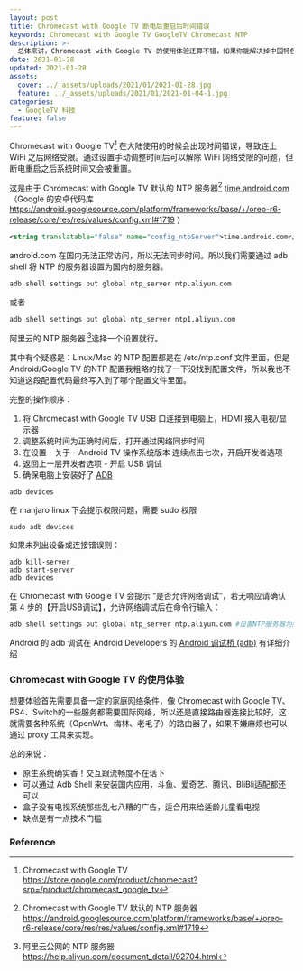 ```yaml
---
layout: post
title: Chromecast with Google TV 断电后重启后时间错误
keywords: Chromecast with Google TV GoogleTV Chromecast NTP 
description: >-
  总体来讲，Chromecast with Google TV 的使用体验还算不错，如果你能解决掉中国特色的网络问题的话。
date: 2021-01-28
updated: 2021-01-28
assets:
  cover: ../_assets/uploads/2021/01/2021-01-28.jpg
  feature: ../_assets/uploads/2021/01/2021-01-04-1.jpg
categories:
  - GoogleTV 科技
feature: false
---
```


Chromecast with Google TV[^1] 在大陆使用的时候会出现时间错误，导致连上 WiFi 之后网络受限。通过设置手动调整时间后可以解除 WiFi 网络受限的问题，但断电重启之后系统时间又会被重置。

这是由于 Chromecast with Google TV 默认的 NTP 服务器[^2] [time.android.com](https://android.googlesource.com/platform/frameworks/base/+/oreo-r6-release/core/res/res/values/config.xml#1719) （Google 的安卓代码库  https://android.googlesource.com/platform/frameworks/base/+/oreo-r6-release/core/res/res/values/config.xml#1719 ）

```xml
<string translatable="false" name="config_ntpServer">time.android.com</string>
```

android.com 在国内无法正常访问，所以无法同步时间。所以我们需要通过 adb shell 将 NTP 的服务器设置为国内的服务器。

```bash
adb shell settings put global ntp_server ntp.aliyun.com
```

或者

```bash
adb shell settings put global ntp_server ntp1.aliyun.com
```

阿里云的 NTP 服务器 [^3]选择一个设置就行。

其中有个疑惑是：Linux/Mac 的 NTP 配置都是在 /etc/ntp.conf  文件里面，但是 Android/Google TV 的NTP 配置我粗略的找了一下没找到配置文件，所以我也不知道这段配置代码最终写入到了哪个配置文件里面。

完整的操作顺序：

1. 将 Chromecast with Google TV USB 口连接到电脑上，HDMI 接入电视/显示器
2. 调整系统时间为正确时间后，打开通过网络同步时间
3. 在设置 - 关于 - Android TV 操作系统版本 连续点击七次，开启开发者选项
4. 返回上一层开发者选项 - 开启 USB 调试
5. 确保电脑上安装好了 [ADB](https://developer.android.com/studio/command-line/adb?hl=zh-cn) 

```
adb devices
```

在 manjaro linux 下会提示权限问题，需要 sudo 权限

``` 
sudo adb devices
```

如果未列出设备或连接错误则：

```
adb kill-server
adb start-server
adb devices
```

在 Chromecast with Google TV 会提示 “是否允许网络调试”，若无响应请确认第 4 步的【开启USB调试】，允许网络调试后在命令行输入：

```bash
adb shell settings put global ntp_server ntp.aliyun.com #设置NTP服务器为阿里云 NTP 
```

Android 的 adb 调试在 Android Developers 的 [Android 调试桥 (adb)](https://developer.android.com/studio/command-line/adb?hl=zh-cn) 有详细介绍

### Chromecast with Google TV 的使用体验

想要体验首先需要具备一定的家庭网络条件，像 Chromecast with Google TV、PS4、Switch的一些服务都需要国际网络，所以还是直接路由器连接比较好，这就需要各种系统（OpenWrt、梅林、老毛子）的路由器了，如果不嫌麻烦也可以通过 proxy 工具来实现。

总的来说：

- 原生系统确实香！交互跟流畅度不在话下
- 可以通过 Adb Shell 来安装国内应用，斗鱼、爱奇艺、腾讯、BliBli适配都还可以
- 盒子没有电视系统那些乱七八糟的广告，适合用来给适龄儿童看电视
- 缺点是有一点技术门槛

### Reference

[^1 ]: Chromecast with Google TV https://store.google.com/product/chromecast?srp=/product/chromecast_google_tv
[^2]: Chromecast with Google TV 默认的 NTP 服务器  https://android.googlesource.com/platform/frameworks/base/+/oreo-r6-release/core/res/res/values/config.xml#1719 
[^3]: 阿里云公网的 NTP 服务器  https://help.aliyun.com/document_detail/92704.html

